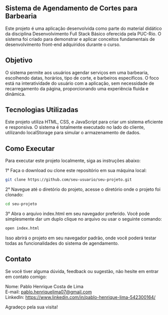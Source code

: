 ## Sistema de Agendamento de Cortes para Barbearia
Este projeto é uma aplicação desenvolvida como parte do material didático da disciplina Desenvolvimento Full Stack Básico oferecida pela PUC-Rio. O sistema foi criado para demonstrar e aplicar conceitos fundamentais de desenvolvimento front-end adquiridos durante o curso.

## Objetivo
O sistema permite aos usuários agendar serviços em uma barbearia, escolhendo datas, horários, tipo de corte, e barbeiros específicos. O foco está na interatividade do usuário com a aplicação, sem necessidade de recarregamento da página, proporcionando uma experiência fluida e dinâmica.


## Tecnologias Utilizadas
Este projeto utiliza HTML, CSS, e JavaScript para criar um sistema eficiente e responsiva. O sistema é totalmente executado no lado do cliente, utilizando localStorage para simular o armazenamento de dados.


## Como Executar
Para executar este projeto localmente, siga as instruções abaixo:

1° Faça o download ou clone este repositório em sua máquina local:

```bash
git clone https://github.com/seu-usuario/seu-projeto.git
```

2° Navegue até o diretório do projeto, acesse o diretório onde o projeto foi clonado:

```bash
cd seu-projeto
```

3° Abra o arquivo index.html em seu navegador preferido. Você pode simplesmente dar um duplo clique no arquivo ou usar o seguinte comando:

```bash
open index.html
```

Isso abrirá o projeto em seu navegador padrão, onde você poderá testar todas as funcionalidades do sistema de agendamento.

## Contato
Se você tiver alguma dúvida, feedback ou sugestão, não hesite em entrar em contato comigo:

Nome: Pablo Henrique Costa de Lima  
E-mail: pablo.henriquelima07@gmail.com  
LinkedIn: https://www.linkedin.com/in/pablo-henrique-lima-542300164/    

Agradeço pela sua visita!
